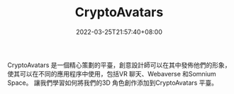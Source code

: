 ﻿---
weight: 
title: "CryptoAvatars"
description: "CryptoAvatars 是一個精心策劃的平臺，創意設計師可以在其中發佈他們的形象，使其可以在不同的應用程序中使用，包括VR 聊天、Webaverse 和Somnium Space。 讓我們學習如何將我們的3D 角色創作添加到CryptoAvatars 平臺。"
date: 2022-03-25T21:57:40+08:00
lastmod: 2022-03-25T16:45:40+08:00
draft: false
authors: ["Metabd"]
featuredImage: "374.webp"
link: "https://cryptoavatars.io/home"
tags: ["CryptoAvatars","虚拟形象"]
categories: ["navigation"]
navigation: ["虚拟形象"]
lightgallery: true
toc: true
pinned: false
recommend: false
recommend1: false
---
CryptoAvatars 是一個精心策劃的平臺，創意設計師可以在其中發佈他們的形象，使其可以在不同的應用程序中使用，包括VR 聊天、Webaverse 和Somnium Space。 讓我們學習如何將我們的3D 角色創作添加到CryptoAvatars 平臺。
